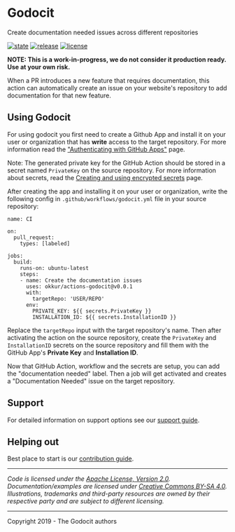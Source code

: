 # Godocit

Create documentation needed issues across different repositories

 [![state](https://img.shields.io/badge/state-unstable-blue.svg)]() [![release](https://img.shields.io/github/release/okkur/actions-godocit.svg)](https://godocit.okkur.org/releases) [![license](https://img.shields.io/github/license/okkur/actions-godocit.svg)](LICENSE)

**NOTE: This is a work-in-progress, we do not consider it production ready. Use at your own risk.**

When a PR introduces a new feature that requires documentation, this action
can automatically create an issue on your website's repository to add
documentation for that new feature.

## Using Godocit
For using godocit you first need to create a Github App and install it on your
user or organization that has **write** access to the target repository.
For more information read the ["Authenticating with GitHub Apps"](https://developer.github.com/apps/building-github-apps/authenticating-with-github-apps/) page.

Note: The generated private key for the GitHub Action should be stored in a 
secret named `PrivateKey` on the source repository. For more information
about secrets, read the [Creating and using encrypted secrets](https://help.github.com/en/actions/automating-your-workflow-with-github-actions/creating-and-using-encrypted-secrets) page.


After creating the app and installing it on your user or organization, write the
following config in `.github/workflows/godocit.yml` file in your source repository:
```
name: CI

on: 
  pull_request:
    types: [labeled]

jobs:
  build:
    runs-on: ubuntu-latest
    steps:
    - name: Create the documentation issues
      uses: okkur/actions-godocit@v0.0.1
      with:
        targetRepo: 'USER/REPO'
      env:
        PRIVATE_KEY: ${{ secrets.PrivateKey }}
        INSTALLATION_ID: ${{ secrets.InstallationID }}

```

Replace the `targetRepo` input with the target repository's name. 
Then after activating the action on the source repository, create the
`PrivateKey` and `InstallationID` secrets on the source repository and fill 
them with the GitHub App's **Private Key** and **Installation ID**.

Now that GitHub Action, workflow and the secrets are setup, you can add the
"documentation needed" label. Then a job will get
activated and creates a "Documentation Needed" issue on the target repository.


## Support
For detailed information on support options see our [support guide](/SUPPORT.md).

## Helping out
Best place to start is our [contribution guide](/CONTRIBUTING.md).

----

*Code is licensed under the [Apache License, Version 2.0](/LICENSE).*  
*Documentation/examples are licensed under [Creative Commons BY-SA 4.0](/docs/LICENSE).*  
*Illustrations, trademarks and third-party resources are owned by their respective party and are subject to different licensing.*

---

Copyright 2019 - The Godocit authors
